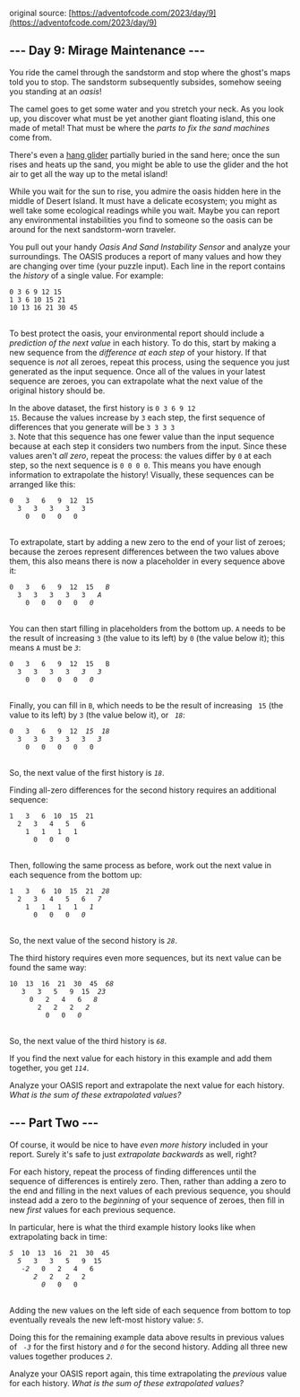 original source: [https://adventofcode.com/2023/day/9](https://adventofcode.com/2023/day/9)

## --- Day 9: Mirage Maintenance ---

You ride the camel through the sandstorm and stop where the ghost's maps told you to stop. The
sandstorm subsequently subsides, somehow seeing you standing at an <em>oasis</em>!

The camel goes to get some water and you stretch your neck. As you look up, you discover what must
be yet another giant floating island, this one made of metal! That must be where the <em>parts to
fix the sand machines</em> come from.

There's even a [hang glider](https://en.wikipedia.org/wiki/Hang_gliding) partially buried in the
sand here; once the sun rises and heats up the sand, you might be able to use the glider and the hot
air to get all the way up to the metal island!

While you wait for the sun to rise, you admire the oasis hidden here in the middle of Desert Island.
It must have a delicate ecosystem; you might as well take some ecological readings while you wait.
Maybe you can report any environmental instabilities you find to someone so the oasis can be around
for the next sandstorm-worn traveler.

You pull out your handy <em>Oasis And Sand Instability Sensor</em> and analyze your surroundings.
The OASIS produces a report of many values and how they are changing over time (your puzzle input).
Each line in the report contains the <em>history</em> of a single value. For example:

<pre>
<code>0 3 6 9 12 15
1 3 6 10 15 21
10 13 16 21 30 45
</code>
</pre>

To best protect the oasis, your environmental report should include a <em>prediction of the next
value</em> in each history. To do this, start by making a new sequence from the <em>difference at
each step</em> of your history. If that sequence is <em>not</em> all zeroes, repeat this process,
using the sequence you just generated as the input sequence. Once all of the values in your latest
sequence are zeroes, you can extrapolate what the next value of the original history should be.

In the above dataset, the first history is <code>0 3 6 9 12 15</code>. Because the values increase
by <code>3</code> each step, the first sequence of differences that you generate will be <code>3 3 3
3 3</code>. Note that this sequence has one fewer value than the input sequence because at each step
it considers two numbers from the input. Since these values aren't <em>all zero</em>, repeat the
process: the values differ by <code>0</code> at each step, so the next sequence is <code>0 0 0
0</code>. This means you have enough information to extrapolate the history! Visually, these
sequences can be arranged like this:

<pre>
<code>0   3   6   9  12  15
  3   3   3   3   3
    0   0   0   0
</code>
</pre>

To extrapolate, start by adding a new zero to the end of your list of zeroes; because the zeroes
represent differences between the two values above them, this also means there is now a placeholder
in every sequence above it:


<pre>
<code>0   3   6   9  12  15   <em>B</em>
  3   3   3   3   3   <em>A</em>
    0   0   0   0   <em>0</em>
</code>
</pre>

You can then start filling in placeholders from the bottom up. <code>A</code> needs to be the result
of increasing <code>3</code> (the value to its left) by <code>0</code> (the value below it); this
means <code>A</code> must be <code><em>3</em></code>:

<pre>
<code>0   3   6   9  12  15   B
  3   3   3   3   <em>3</em>   <em>3</em>
    0   0   0   0   <em>0</em>
</code>
</pre>

Finally, you can fill in <code>B</code>, which needs to be the result of increasing <code>
15</code> (the value to its left) by <code>3</code> (the value below it), or <code><em>
18</em></code>:

<pre>
<code>0   3   6   9  12  <em>15</em>  <em>18</em>
  3   3   3   3   3   <em>3</em>
    0   0   0   0   0
</code>
</pre>

So, the next value of the first history is <code><em>18</em></code>.

Finding all-zero differences for the second history requires an additional sequence:

<pre>
<code>1   3   6  10  15  21
  2   3   4   5   6
    1   1   1   1
      0   0   0
</code>
</pre>

Then, following the same process as before, work out the next value in each sequence from the bottom
up:

<pre>
<code>1   3   6  10  15  21  <em>28</em>
  2   3   4   5   6   <em>7</em>
    1   1   1   1   <em>1</em>
      0   0   0   <em>0</em>
</code>
</pre>

So, the next value of the second history is <code><em>28</em></code>.

The third history requires even more sequences, but its next value can be found the same way:

<pre>
<code>10  13  16  21  30  45  <em>68</em>
   3   3   5   9  15  <em>23</em>
     0   2   4   6   <em>8</em>
       2   2   2   <em>2</em>
         0   0   <em>0</em>
</code>
</pre>

So, the next value of the third history is <code><em>68</em></code>.

If you find the next value for each history in this example and add them together, you
get <code><em>114</em></code>.

Analyze your OASIS report and extrapolate the next value for each history. <em>What is the sum of
these extrapolated values?</em>

## --- Part Two ---

Of course, it would be nice to have <em>even more history</em> included in your report. Surely it's
safe to just <em>extrapolate backwards</em> as well, right?

For each history, repeat the process of finding differences until the sequence of differences is
entirely zero. Then, rather than adding a zero to the end and filling in the next values of each
previous sequence, you should instead add a zero to the <em>beginning</em> of your sequence of
zeroes, then fill in new <em>first</em> values for each previous sequence.

In particular, here is what the third example history looks like when extrapolating back in time:

<pre>
<code><em>5</em>  10  13  16  21  30  45
  <em>5</em>   3   3   5   9  15
   <em>-2</em>   0   2   4   6
      <em>2</em>   2   2   2
        <em>0</em>   0   0
</code>
</pre>

Adding the new values on the left side of each sequence from bottom to top eventually reveals the
new left-most history value: <code><em>5</em></code>.

Doing this for the remaining example data above results in previous values of <code><em>
-3</em></code> for the first history and <code><em>0</em></code> for the second history. Adding all
three new values together produces <code><em>2</em></code>.

Analyze your OASIS report again, this time extrapolating the <em>previous</em> value for each
history. <em>What is the sum of these extrapolated values?</em>